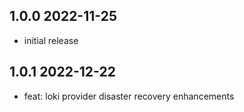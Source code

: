 1.0.0 2022-11-25
-----------------
- initial release

1.0.1  2022-12-22
-----------------
  - feat: loki provider disaster recovery enhancements
